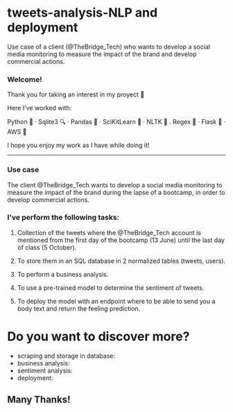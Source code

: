 # tweets-analysis-NLP and deployment
Use case of a client (@TheBridge_Tech) who wants to develop a social media monitoring to measure the impact of the brand and develop commercial actions.

### Welcome!

Thank you for taking an interest in my proyect 🙂

Here I've worked with:

Python 🐍  ·  Sqlite3 🔍  ·  Pandas 🐼  ·  SciKitLearn 🥼  ·  NLTK  📖 .  Regex  💬 ·  Flask 🦏  ·  AWS 🔶

I hope you enjoy my work as I have while doing it!

--------------------------------------------------------------------------------------------------------------------------------------------------

### Use case
The client @TheBridge_Tech wants to develop a social media monitoring to measure the impact of the brand during the lapse of a bootcamp, in order to develop commercial actions.


### I've perform the following tasks:
1. Collection of the tweets where the @TheBridge_Tech account is mentioned from the first day of the bootcamp (13 June) until the last day of class (5 October).

2. To store them in an SQL database in 2 normalized tables (tweets, users).

3. To perform a business analysis.
<!-- a. What is the tweet with the greatest social impact?
b. Which user mentions the school the most?
c. In which month is the greatest number of tweets concentrated?
d. Which words are more frequent?
e. What kind of mathematical correlation do you find between public metrics?
f. Have you drawn any extra conclusions in your analysis? -->

4. To use a pre-trained model to determine the sentiment of tweets.

<!-- a. What are the predictions? Interpret the results.
b. Which variables are the most important in the model?
c. How could you improve the model?
d. What other opportunities can you think of where other
ML models? -->

5. To deploy the model with an endpoint where to be able to send you a body text and return the feeling prediction.



# Do you want to discover more? 

 - scraping and storage in database: 
 - business analysis:
 - sentiment analysis:
 - deployment: 



Many Thanks!
--------------------------------------------------------------------------------------------------------------------------------------------------

